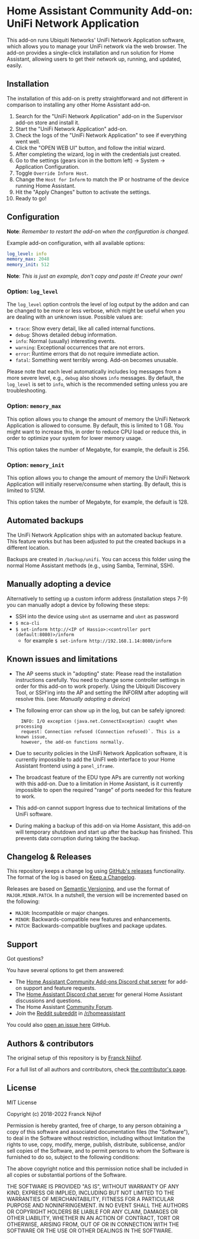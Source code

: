 # Home Assistant Community Add-on: UniFi Network Application

This add-on runs Ubiquiti Networks' UniFi Network Application software, which
allows you to manage your UniFi network via the web browser. The add-on
provides a single-click installation and run solution for Home Assistant,
allowing users to get their network up, running, and updated, easily.

## Installation

The installation of this add-on is pretty straightforward and not different in
comparison to installing any other Home Assistant add-on.

1. Search for the "UniFi Network Application" add-on in the Supervisor add-on
   store and install it.
1. Start the "UniFi Network Application" add-on.
1. Check the logs of the "UniFi Network Application" to see if everything went
   well.
1. Click the "OPEN WEB UI" button, and follow the initial wizard.
1. After completing the wizard, log in with the credentials just created.
1. Go to the settings (gears icon in the bottom left) -> System ->
   Application Configuration.
1. Toggle `Override Inform Host`.
1. Change the `Host for Inform` to match the IP or hostname of
   the device running Home Assistant.
1. Hit the "Apply Changes" button to activate the settings.
1. Ready to go!

## Configuration

**Note**: _Remember to restart the add-on when the configuration is changed._

Example add-on configuration, with all available options:

```yaml
log_level: info
memory_max: 2048
memory_init: 512
```

**Note**: _This is just an example, don't copy and paste it! Create your own!_

### Option: `log_level`

The `log_level` option controls the level of log output by the addon and can
be changed to be more or less verbose, which might be useful when you are
dealing with an unknown issue. Possible values are:

- `trace`: Show every detail, like all called internal functions.
- `debug`: Shows detailed debug information.
- `info`: Normal (usually) interesting events.
- `warning`: Exceptional occurrences that are not errors.
- `error`: Runtime errors that do not require immediate action.
- `fatal`: Something went terribly wrong. Add-on becomes unusable.

Please note that each level automatically includes log messages from a
more severe level, e.g., `debug` also shows `info` messages. By default,
the `log_level` is set to `info`, which is the recommended setting unless
you are troubleshooting.

### Option: `memory_max`

This option allows you to change the amount of memory the UniFi Network
Application is allowed to consume. By default, this is limited to 1 GB.
You might want to increase this, in order to reduce CPU load or reduce this,
in order to optimize your system for lower memory usage.

This option takes the number of Megabyte, for example, the default is 256.

### Option: `memory_init`

This option allows you to change the amount of memory the UniFi Network
Application will initially reserve/consume when starting. By default,
this is limited to 512M.

This option takes the number of Megabyte, for example, the default is 128.

## Automated backups

The UniFi Network Application ships with an automated backup feature. This
feature works but has been adjusted to put the created backups in a different
location.

Backups are created in `/backup/unifi`. You can access this folder using
the normal Home Assistant methods (e.g., using Samba, Terminal, SSH).

## Manually adopting a device

Alternatively to setting up a custom inform address (installation steps 7-9)
you can manually adopt a device by following these steps:

- SSH into the device using `ubnt` as username and `ubnt` as password
- `$ mca-cli`
- `$ set-inform http://<IP of Hassio>:<controller port (default:8080)>/inform`
  - for example `$ set-inform http://192.168.1.14:8080/inform`

## Known issues and limitations

- The AP seems stuck in "adopting" state: Please read the installation
  instructions carefully. You need to change some controller settings
  in order for this add-on to work properly. Using the Ubiquiti Discovery
  Tool, or SSH'ing into the AP and setting the INFORM after adopting
  will resolve this. (see: _Manually adopting a device_)
- The following error can show up in the log, but can be safely ignored:

  ```
    INFO: I/O exception (java.net.ConnectException) caught when processing
    request: Connection refused (Connection refused)`. This is a known issue,
    however, the add-on functions normally.
  ```

- Due to security policies in the UniFi Network Application software, it is
  currently impossible to add the UniFI web interface to your Home Assistant
  frontend using a `panel_iframe`.
- The broadcast feature of the EDU type APs are currently not working with
  this add-on. Due to a limitation in Home Assistant, is it currently impossible
  to open the required "range" of ports needed for this feature to work.
- This add-on cannot support Ingress due to technical limitations of the
  UniFi software.
- During making a backup of this add-on via Home Assistant, this add-on will
  temporary shutdown and start up after the backup has finished. This prevents
  data corruption during taking the backup.

## Changelog & Releases

This repository keeps a change log using [GitHub's releases][releases]
functionality. The format of the log is based on
[Keep a Changelog][keepchangelog].

Releases are based on [Semantic Versioning][semver], and use the format
of `MAJOR.MINOR.PATCH`. In a nutshell, the version will be incremented
based on the following:

- `MAJOR`: Incompatible or major changes.
- `MINOR`: Backwards-compatible new features and enhancements.
- `PATCH`: Backwards-compatible bugfixes and package updates.

## Support

Got questions?

You have several options to get them answered:

- The [Home Assistant Community Add-ons Discord chat server][discord] for add-on
  support and feature requests.
- The [Home Assistant Discord chat server][discord-ha] for general Home
  Assistant discussions and questions.
- The Home Assistant [Community Forum][forum].
- Join the [Reddit subreddit][reddit] in [/r/homeassistant][reddit]

You could also [open an issue here][issue] GitHub.

## Authors & contributors

The original setup of this repository is by [Franck Nijhof][frenck].

For a full list of all authors and contributors,
check [the contributor's page][contributors].

## License

MIT License

Copyright (c) 2018-2022 Franck Nijhof

Permission is hereby granted, free of charge, to any person obtaining a copy
of this software and associated documentation files (the "Software"), to deal
in the Software without restriction, including without limitation the rights
to use, copy, modify, merge, publish, distribute, sublicense, and/or sell
copies of the Software, and to permit persons to whom the Software is
furnished to do so, subject to the following conditions:

The above copyright notice and this permission notice shall be included in all
copies or substantial portions of the Software.

THE SOFTWARE IS PROVIDED "AS IS", WITHOUT WARRANTY OF ANY KIND, EXPRESS OR
IMPLIED, INCLUDING BUT NOT LIMITED TO THE WARRANTIES OF MERCHANTABILITY,
FITNESS FOR A PARTICULAR PURPOSE AND NONINFRINGEMENT. IN NO EVENT SHALL THE
AUTHORS OR COPYRIGHT HOLDERS BE LIABLE FOR ANY CLAIM, DAMAGES OR OTHER
LIABILITY, WHETHER IN AN ACTION OF CONTRACT, TORT OR OTHERWISE, ARISING FROM,
OUT OF OR IN CONNECTION WITH THE SOFTWARE OR THE USE OR OTHER DEALINGS IN THE
SOFTWARE.

[contributors]: https://github.com/hassio-addons/addon-unifi/graphs/contributors
[discord-ha]: https://discord.gg/c5DvZ4e
[discord]: https://discord.me/hassioaddons
[forum]: https://community.home-assistant.io/t/home-assistant-community-add-on-unifi-controller/56297?u=frenck
[frenck]: https://github.com/frenck
[issue]: https://github.com/hassio-addons/addon-unifi/issues
[keepchangelog]: http://keepachangelog.com/en/1.0.0/
[reddit]: https://reddit.com/r/homeassistant
[releases]: https://github.com/hassio-addons/addon-unifi/releases
[semver]: http://semver.org/spec/v2.0.0.htm
